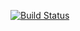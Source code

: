 


[![Build Status](http://apibeta.shippable.com/projects/5360a7759c8b0029027e8d11/badge)](http://beta.shippable.com/projects/5360a7759c8b0029027e8d11/projects/5360a7759c8b0029027e8d11)

